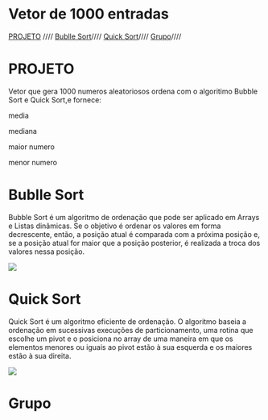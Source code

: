 <h1>Vetor de 1000 entradas</h1>
<p<align*centerp>
    <a href="https://github.com/Igorc15/GitHub-v1.0/blob/main/README.md#projeto">PROJETO</a> ////
    <a href=https://github.com/Igorc15/GitHub-v1.0/edit/main/README.md#bublle-sort>Bublle Sort</a>////
    <a href="https://github.com/Igorc15/GitHub-v1.0/blob/main/README.md#quick-sort">Quick Sort</a>////
     <a href="https://github.com/Igorc15/GitHub-v1.0/edit/main/README.md#grupo">Grupo</a>////

   <h1>PROJETO</h1>
   <p>Vetor que gera 1000 numeros aleatoriosos ordena com o algoritimo Bubble Sort e Quick Sort,e fornece:<p>
     <p>media</p>
     <p>mediana<p>
     <p>maior numero<p>
     <p>menor numero<p>

  <h1>Bublle Sort</h1>
    <p>Bubble Sort é um algoritmo de ordenação que pode ser aplicado em Arrays e Listas dinâmicas. Se o objetivo é ordenar os valores em forma decrescente, então, a posição atual é comparada com a próxima posição e, se a posição atual for maior que a posição posterior, é realizada a troca dos valores nessa posição.<p>
    <img src=https://www.productplan.com/uploads/bubble-sort-1024x683-2.png>
 <h1>Quick Sort</h1>
    <p>Quick Sort é um algoritmo eficiente de ordenação. O algoritmo baseia a ordenação em sucessivas execuções de particionamento, uma rotina que escolhe um pivot e o posiciona no array de uma maneira em que os elementos menores ou iguais ao pivot estão à sua esquerda e os maiores estão à sua direita.<p>
    <img src=https://cdn.programiz.com/cdn/farfuture/tMmdAbX5gev9K20XI1kzQ3n932vSjnN1MszZouHV7Yc/mtime:1617189469/sites/tutorial2program/files/quick-sort-partition-fourth-step.png>
    <h1>Grupo</h1>
